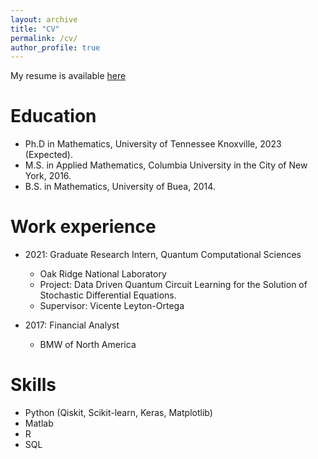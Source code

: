 ```yaml
---
layout: archive
title: "CV"
permalink: /cv/
author_profile: true
---
```



My resume is available [here](https://rebrand.ly/NguemtoResume)



Education
======
* Ph.D in Mathematics, University of Tennessee Knoxville, 2023 (Expected). 
* M.S. in Applied Mathematics, Columbia University in the City of New York, 2016.
* B.S. in Mathematics, University of Buea, 2014.

Work experience
======
* 2021: Graduate Research Intern, Quantum Computational Sciences
  * Oak Ridge National Laboratory
  * Project: Data Driven Quantum Circuit Learning for the Solution of Stochastic Differential Equations.
  * Supervisor: Vicente Leyton-Ortega

* 2017: Financial Analyst
  * BMW of North America  

Skills
======
* Python (Qiskit, Scikit-learn, Keras, Matplotlib)
* Matlab
* R
* SQL

   

  

